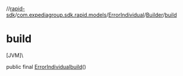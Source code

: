 //[rapid-sdk](../../../../index.md)/[com.expediagroup.sdk.rapid.models](../../index.md)/[ErrorIndividual](../index.md)/[Builder](index.md)/[build](build.md)

# build

[JVM]\

public final [ErrorIndividual](../index.md)[build](build.md)()
